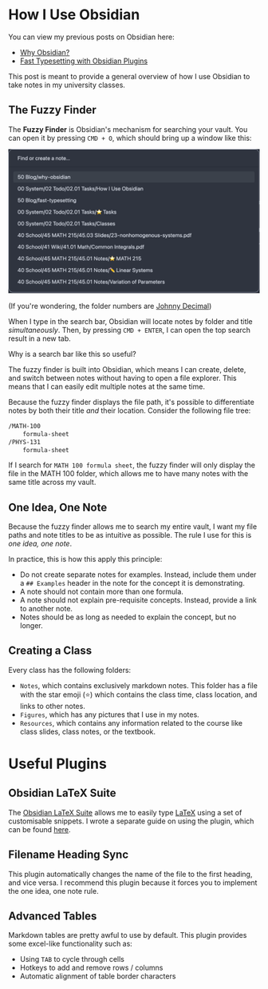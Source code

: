 # How I Use Obsidian 

You can view my previous posts on Obsidian here:
- <a href="why-obsidian.html">Why Obsidian?</a>
- <a href="fast-typesetting.html">Fast Typesetting with Obsidian Plugins</a>

This post is meant to provide a general overview of how I use Obsidian to take notes in my university classes.

## The Fuzzy Finder

The **Fuzzy Finder** is Obsidian's mechanism for searching your vault. You can open it by pressing `CMD + O`, which should bring up a window like this:

<div style="text-align: center"><img width="600" src="/assets/images/fuzzy-finder.png"></div>

(If you're wondering, the folder numbers are <a href="https://johnnydecimal.com">Johnny Decimal</a>)

When I type in the search bar, Obsidian will locate notes by folder and title *simultaneously*. Then, by pressing `CMD + ENTER`, I can open the top search result in a new tab. 

Why is a search bar like this so useful? 

The fuzzy finder is built into Obsidian, which means I can create, delete, and switch between notes without having to open a file explorer. This means that I can easily edit multiple notes at the same time.

Because the fuzzy finder displays the file path, it's possible to differentiate notes by both their title *and* their location. Consider the following file tree:

```
/MATH-100
	formula-sheet
/PHYS-131
	formula-sheet
```

If I search for `MATH 100 formula sheet`, the fuzzy finder will only display the file in the MATH 100 folder, which allows me to have many notes with the same title across my vault.

## One Idea, One Note

Because the fuzzy finder allows me to search my entire vault,  I want my file paths and note titles to be as intuitive as possible. The rule I use for this is *one idea, one note*. 

In practice, this is how this apply this principle:
- Do not create separate notes for examples. Instead, include them under a `## Examples` header in the note for the concept it is demonstrating.
- A note should not contain more than one formula.
- A note should not explain pre-requisite concepts. Instead, provide a link to another note.
- Notes should be as long as needed to explain the concept, but no longer.

## Creating a Class

Every class has the following folders:
- `Notes`, which contains exclusively markdown notes. This folder has a file with the star emoji (⭐️) which contains the class time, class location, and links to other notes.
- `Figures`, which has any pictures that I use in my notes.
- `Resources`, which contains any information related to the course like class slides, class notes, or the textbook.

# Useful Plugins

## Obsidian LaTeX Suite

The <a href="https://github.com/artisticat1/obsidian-latex-suite">Obsidian LaTeX Suite</a> allows me to easily type <a href="latex-guide.html">LaTeX</a> using a set of customisable snippets. I wrote a separate guide on using the plugin, which can be found <a href="fast-typesetting.html">here</a>.

## Filename Heading Sync

This plugin automatically changes the name of the file to the first heading, and vice versa. I recommend this plugin because it forces you to implement the one idea, one note rule.

## Advanced Tables

Markdown tables are pretty awful to use by default. This plugin provides some excel-like functionality such as:
- Using `TAB` to cycle through cells
- Hotkeys to add and remove rows / columns
- Automatic alignment of table border characters
